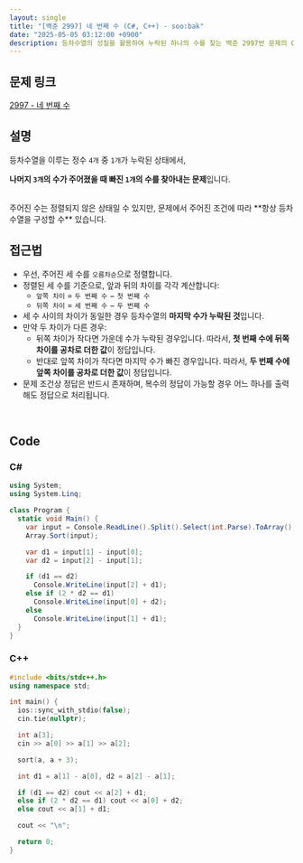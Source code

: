 ```yaml
---
layout: single
title: "[백준 2997] 네 번째 수 (C#, C++) - soo:bak"
date: "2025-05-05 03:12:00 +0900"
description: 등차수열의 성질을 활용하여 누락된 하나의 수를 찾는 백준 2997번 문제의 C# 및 C++ 풀이 및 해설
---
```


## 문제 링크
[2997 - 네 번째 수](https://www.acmicpc.net/problem/2997)

## 설명

등차수열을 이루는 정수 `4개` 중 `1개`가 누락된 상태에서,

**나머지 `3개`의 수가 주어졌을 때 빠진 `1개`의 수를 찾아내는 문제**입니다.

<br>
주어진 수는 정렬되지 않은 상태일 수 있지만, 문제에서 주어진 조건에 따라 **항상 등차수열을 구성할 수** 있습니다.

<br>

## 접근법

- 우선, 주어진 세 수를 `오름차순`으로 정렬합니다.
- 정렬된 세 수를 기준으로, 앞과 뒤의 차이를 각각 계산합니다:
  - `앞쪽 차이` = `두 번째 수` − `첫 번째 수`
  - `뒤쪽 차이` = `세 번째 수` − `두 번째 수`
- 세 수 사이의 차이가 동일한 경우 등차수열의 **마지막 수가 누락된 것**입니다.
- 만약 두 차이가 다른 경우:
  - 뒤쪽 차이가 작다면 가운데 수가 누락된 경우입니다.
    따라서, **첫 번째 수에 뒤쪽 차이를 공차로 더한 값**이 정답입니다.
  - 반대로 앞쪽 차이가 작다면 마지막 수가 빠진 경우입니다.
    따라서, **두 번째 수에 앞쪽 차이를 공차로 더한 값**이 정답입니다.
- 문제 조건상 정답은 반드시 존재하며, 복수의 정답이 가능할 경우 어느 하나를 출력해도 정답으로 처리됩니다.

<br>

## Code

### C#

```csharp
using System;
using System.Linq;

class Program {
  static void Main() {
    var input = Console.ReadLine().Split().Select(int.Parse).ToArray();
    Array.Sort(input);

    var d1 = input[1] - input[0];
    var d2 = input[2] - input[1];

    if (d1 == d2)
      Console.WriteLine(input[2] + d1);
    else if (2 * d2 == d1)
      Console.WriteLine(input[0] + d2);
    else
      Console.WriteLine(input[1] + d1);
  }
}
```

### C++

```cpp
#include <bits/stdc++.h>
using namespace std;

int main() {
  ios::sync_with_stdio(false);
  cin.tie(nullptr);

  int a[3];
  cin >> a[0] >> a[1] >> a[2];

  sort(a, a + 3);

  int d1 = a[1] - a[0], d2 = a[2] - a[1];

  if (d1 == d2) cout << a[2] + d1;
  else if (2 * d2 == d1) cout << a[0] + d2;
  else cout << a[1] + d1;

  cout << "\n";

  return 0;
}
```

